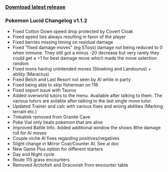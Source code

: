 ### [Download latest release](https://github.com/pkLucid/Pokemon-Lucid/releases/tag/Version%2F1.1.1)

### Pokemon Lucid Changelog v1.1.2
* Fixed Cotton Down speed drop protected by Covert Cloak
* Fixed speed ties always resulting in favor of the player
* Fixed berries missing timing on residual damage
* Fixed "fixed damage moves" (eg SToss) damage not being reduced to 0 when immune. They still got a minus -20 decrease but very rarely they could get a +1 for best damage move which made the move selection random
* Fixed mons having unintended moves (Slowking and Landourus) + ability (Maractus)
* Fixed Belch and Last Resort not seen by AI while in party
* Fixed being able to skip fisherman on 118
* Fixed export issue with Tauros
* Added overworld tutors to the menu. Available after talking to them. The various tutors are avilable after talking to the last single move tutor.
* Updated Trainer and calc with various fixes and wrong abilities (Marking terrain etc.)
* Tinkatink removed from Granite Cave
* Poke Vial only heals pokemon that are alive
* Improved Battle Info. Added additional window the shows 8the damage roll for AI moves
* Couple niche AI fixes regarding positives/negatives
* Slight change in Mirror Coat/Counter AI. See ai doc
* New Game Plus option for different starters
* Day and Night cycle
* Route 115 grass encounters
* Removed Arctofish and Dracovish from encounter table
